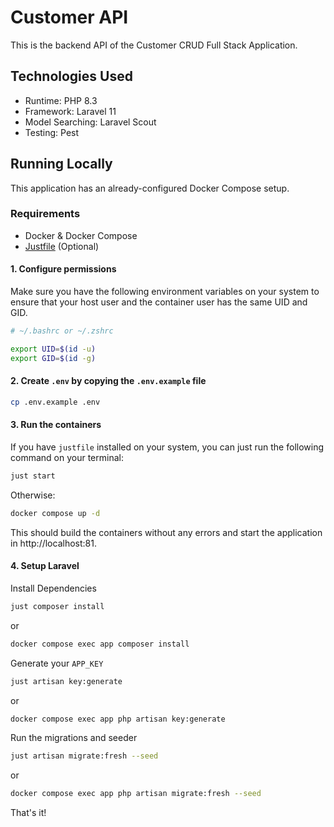# Customer API

This is the backend API of the Customer CRUD Full Stack Application.

## Technologies Used

- Runtime: PHP 8.3
- Framework: Laravel 11
- Model Searching: Laravel Scout
- Testing: Pest

## Running Locally

This application has an already-configured Docker Compose setup.

### Requirements

- Docker & Docker Compose
- [Justfile](https://github.com/casey/just) (Optional)

#### 1. Configure permissions

Make sure you have the following environment variables on your system to ensure that your host user and the container user has the same UID and GID.

```bash
# ~/.bashrc or ~/.zshrc

export UID=$(id -u)
export GID=$(id -g)
```

#### 2. Create `.env` by copying the `.env.example` file

```bash
cp .env.example .env
```

#### 3. Run the containers

If you have `justfile` installed on your system, you can just run the following command on your terminal:

```bash
just start
```

Otherwise:
```bash
docker compose up -d
```

This should build the containers without any errors and start the application in http://localhost:81.

#### 4. Setup Laravel

Install Dependencies
```bash
just composer install
```
or
```bash
docker compose exec app composer install
```

Generate your `APP_KEY`
```bash
just artisan key:generate
```

or

```bash
docker compose exec app php artisan key:generate
```
Run the migrations and seeder

```bash
just artisan migrate:fresh --seed
```

or

```bash
docker compose exec app php artisan migrate:fresh --seed
```

That's it!
